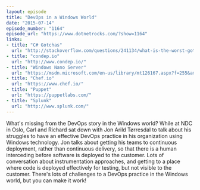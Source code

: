 ```yaml
---
layout: episode
title: "DevOps in a Windows World"
date: "2015-07-14"
episode_number: "1164"
episode_url: "https://www.dotnetrocks.com/?show=1164"
links:
- title: "C# Gotchas"
  url: "http://stackoverflow.com/questions/241134/what-is-the-worst-gotcha-in-c-sharp-or-net"
- title: "condep.io"
  url: "http://www.condep.io/"
- title: "Windows Nano Server"
  url: "https://msdn.microsoft.com/en-us/library/mt126167.aspx?f=255&amp;MSPPError=-2147217396"
- title: "Chef.io"
  url: "https://www.chef.io/"
- title: "Puppet"
  url: "https://puppetlabs.com/"
- title: "Splunk"
  url: "http://www.splunk.com/"
---
```


What's missing from the DevOps story in the Windows world? While at NDC in Oslo, Carl and Richard sat down with Jon Arild Tørresdal to talk about his struggles to have an effective DevOps practice in his organization using Windows technology. Jon talks about getting his teams to continuous deployment, rather than continuous delivery, so that there is a human interceding before software is deployed to the customer. Lots of conversation about instrumentation approaches, and getting to a place where code is deployed effectively for testing, but not visible to the customer. There's lots of challenges to a DevOps practice in the Windows world, but you can make it work!
